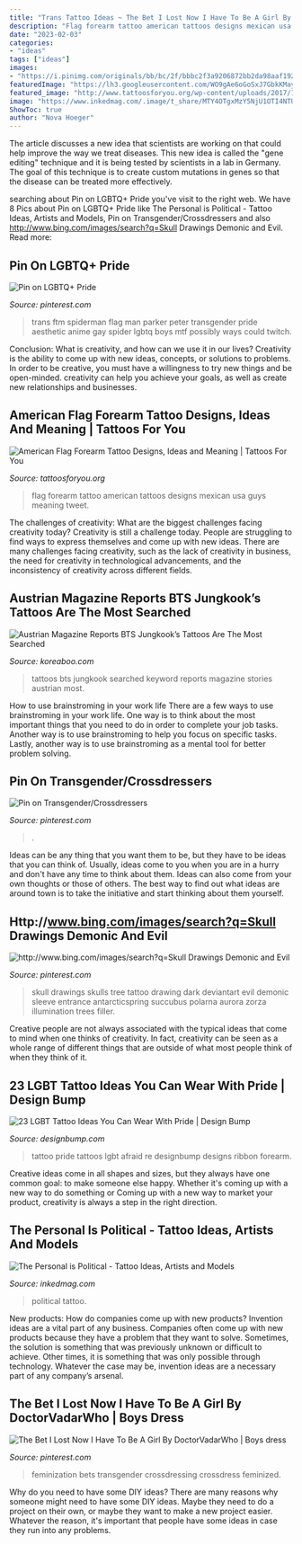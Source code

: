 ```yaml
---
title: "Trans Tattoo Ideas ~ The Bet I Lost Now I Have To Be A Girl By Doctorvadarwho"
description: "Flag forearm tattoo american tattoos designs mexican usa guys meaning tweet"
date: "2023-02-03"
categories:
- "ideas"
tags: ["ideas"]
images:
- "https://i.pinimg.com/originals/bb/bc/2f/bbbc2f3a9206872bb2da98aaf1922115.jpg"
featuredImage: "https://lh3.googleusercontent.com/WO9gAe6oGoSxJ7GbkKMayVLDuJ-Qs8xwr3aMHfxVClbh2FwjE24J1JgsIluKoiAKREKcPgNt2eVY-IgZTur8QSKEpIfK4lzZEQ=w1200-h630-rj-pp-e365"
featured_image: "http://www.tattoosforyou.org/wp-content/uploads/2017/10/Images-of-American-Flag-Forearm-Tattoo.jpg"
image: "https://www.inkedmag.com/.image/t_share/MTY4OTgxMzY5NjU1OTI4NTU5/yves-inked-fb.jpg"
ShowToc: true
author: "Nova Hoeger"
---
```



The article discusses a new idea that scientists are working on that could help improve the way we treat diseases. This new idea is called the "gene editing" technique and it is being tested by scientists in a lab in Germany. The goal of this technique is to create custom mutations in genes so that the disease can be treated more effectively.

	

		
searching about Pin on LGBTQ+ Pride you've visit to the right web. We have 8 Pics about Pin on LGBTQ+ Pride like The Personal is Political - Tattoo Ideas, Artists and Models, Pin on Transgender/Crossdressers and also http://www.bing.com/images/search?q=Skull Drawings Demonic and Evil. Read more:
		
    
## Pin On LGBTQ+ Pride

<img loading=lazy src="https://i.pinimg.com/originals/fa/a6/4f/faa64f0d392f5f50ba30bab1bfcff965.jpg" onerror="this.onerror=null;this.src='https://tse4.mm.bing.net/th?id=OIP.TC-1-YiiAaIq0DuiZC8sCwHaHa&amp;pid=15.1';" alt="Pin on LGBTQ+ Pride">

_Source: pinterest.com_

>trans ftm spiderman flag man parker peter transgender pride aesthetic anime gay spider lgbtq boys mtf possibly ways could twitch. 

	

Conclusion: What is creativity, and how can we use it in our lives?
Creativity is the ability to come up with new ideas, concepts, or solutions to problems. In order to be creative, you must have a willingness to try new things and be open-minded. creativity can help you achieve your goals, as well as create new relationships and businesses.

    
## American Flag Forearm Tattoo Designs, Ideas And Meaning | Tattoos For You

<img loading=lazy src="http://www.tattoosforyou.org/wp-content/uploads/2017/10/Images-of-American-Flag-Forearm-Tattoo.jpg" onerror="this.onerror=null;this.src='https://tse4.mm.bing.net/th?id=OIP.jc3sQgnK03ORydj663ndzAHaHa&amp;pid=15.1';" alt="American Flag Forearm Tattoo Designs, Ideas and Meaning | Tattoos For You">

_Source: tattoosforyou.org_

>flag forearm tattoo american tattoos designs mexican usa guys meaning tweet. 

	

The challenges of creativity: What are the biggest challenges facing creativity today?
Creativity is still a challenge today. People are struggling to find ways to express themselves and come up with new ideas. There are many challenges facing creativity, such as the lack of creativity in business, the need for creativity in technological advancements, and the inconsistency of creativity across different fields.

    
## Austrian Magazine Reports BTS Jungkook’s Tattoos Are The Most Searched

<img loading=lazy src="https://lh3.googleusercontent.com/WO9gAe6oGoSxJ7GbkKMayVLDuJ-Qs8xwr3aMHfxVClbh2FwjE24J1JgsIluKoiAKREKcPgNt2eVY-IgZTur8QSKEpIfK4lzZEQ=w1200-h630-rj-pp-e365" onerror="this.onerror=null;this.src='https://tse1.mm.bing.net/th?id=OIP.zAIolSvEEHFG4JexVGnn3wHaD4&amp;pid=15.1';" alt="Austrian Magazine Reports BTS Jungkook’s Tattoos Are The Most Searched">

_Source: koreaboo.com_

>tattoos bts jungkook searched keyword reports magazine stories austrian most. 

	

How to use brainstroming in your work life
There are a few ways to use brainstroming in your work life. One way is to think about the most important things that you need to do in order to complete your job tasks. Another way is to use brainstroming to help you focus on specific tasks. Lastly, another way is to use brainstroming as a mental tool for better problem solving.

    
## Pin On Transgender/Crossdressers

<img loading=lazy src="https://i.pinimg.com/originals/bb/bc/2f/bbbc2f3a9206872bb2da98aaf1922115.jpg" onerror="this.onerror=null;this.src='https://tse2.mm.bing.net/th?id=OIP.H3C-wPp1ps9iLu4qy62CJAHaJ4&amp;pid=15.1';" alt="Pin on Transgender/Crossdressers">

_Source: pinterest.com_

>. 

	

Ideas can be any thing that you want them to be, but they have to be ideas that you can think of. Usually, ideas come to you when you are in a hurry and don't have any time to think about them. Ideas can also come from your own thoughts or those of others. The best way to find out what ideas are around town is to take the initiative and start thinking about them yourself.

    
## Http://www.bing.com/images/search?q=Skull Drawings Demonic And Evil

<img loading=lazy src="https://s-media-cache-ak0.pinimg.com/originals/dd/c9/0c/ddc90cc0d1c6001a9f768faa8ec13d1e.jpg" onerror="this.onerror=null;this.src='https://tse4.mm.bing.net/th?id=OIP.8Ay7aaykRuji0l68q5w4-wHaJ0&amp;pid=15.1';" alt="http://www.bing.com/images/search?q=Skull Drawings Demonic and Evil">

_Source: pinterest.com_

>skull drawings skulls tree tattoo drawing dark deviantart evil demonic sleeve entrance antarcticspring succubus polarna aurora zorza illumination trees filler. 

	

Creative people are not always associated with the typical ideas that come to mind when one thinks of creativity. In fact, creativity can be seen as a whole range of different things that are outside of what most people think of when they think of it.

    
## 23 LGBT Tattoo Ideas You Can Wear With Pride | Design Bump

<img loading=lazy src="http://designbump.com/wp-content/uploads/2015/04/enhanced-9054-1427474433-1.jpg" onerror="this.onerror=null;this.src='https://tse3.mm.bing.net/th?id=OIP.LLhkIgnZZW5SJUAHwWUtyQHaJ4&amp;pid=15.1';" alt="23 LGBT Tattoo Ideas You Can Wear With Pride | Design Bump">

_Source: designbump.com_

>tattoo pride tattoos lgbt afraid re designbump designs ribbon forearm. 

	

Creative ideas come in all shapes and sizes, but they always have one common goal: to make someone else happy. Whether it's coming up with a new way to do something or Coming up with a new way to market your product, creativity is always a step in the right direction.

    
## The Personal Is Political - Tattoo Ideas, Artists And Models

<img loading=lazy src="https://www.inkedmag.com/.image/t_share/MTY4OTgxMzY5NjU1OTI4NTU5/yves-inked-fb.jpg" onerror="this.onerror=null;this.src='https://tse4.mm.bing.net/th?id=OIP.JJHG3EekRLmq5fLulTSq-wHaD4&amp;pid=15.1';" alt="The Personal is Political - Tattoo Ideas, Artists and Models">

_Source: inkedmag.com_

>political tattoo. 

	

New products: How do companies come up with new products?
Invention ideas are a vital part of any business. Companies often come up with new products because they have a problem that they want to solve. Sometimes, the solution is something that was previously unknown or difficult to achieve. Other times, it is something that was only possible through technology. Whatever the case may be, invention ideas are a necessary part of any company’s arsenal.

    
## The Bet I Lost Now I Have To Be A Girl By DoctorVadarWho | Boys Dress

<img loading=lazy src="https://i.pinimg.com/originals/24/24/da/2424da828ce08df622f3766dbc8e76ea.png" onerror="this.onerror=null;this.src='https://tse4.mm.bing.net/th?id=OIP.FC-Da_KlK2pLbp4niPHQgQHaKq&amp;pid=15.1';" alt="The Bet I Lost Now I Have To Be A Girl By DoctorVadarWho | Boys dress">

_Source: pinterest.com_

>feminization bets transgender crossdressing crossdress feminized. 

	

Why do you need to have some DIY ideas?
There are many reasons why someone might need to have some DIY ideas. Maybe they need to do a project on their own, or maybe they want to make a new project easier. Whatever the reason, it's important that people have some ideas in case they run into any problems.

